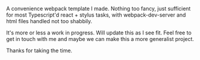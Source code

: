 A convenience webpack template I made. Nothing too fancy, just sufficient for most Typescript'd react + stylus tasks, with webpack-dev-server and html files handled not too shabbily. 

It's more or less a work in progress. Will update this as I see fit. Feel free to get in touch with me and maybe we can make this a more generalist project.

Thanks for taking the time.